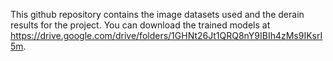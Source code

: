 This github repository contains the image datasets used and the derain results for the project. 
You can download the trained models at https://drive.google.com/drive/folders/1GHNt26Jt1QRQ8nY9IBIh4zMs9IKsrI5m.
